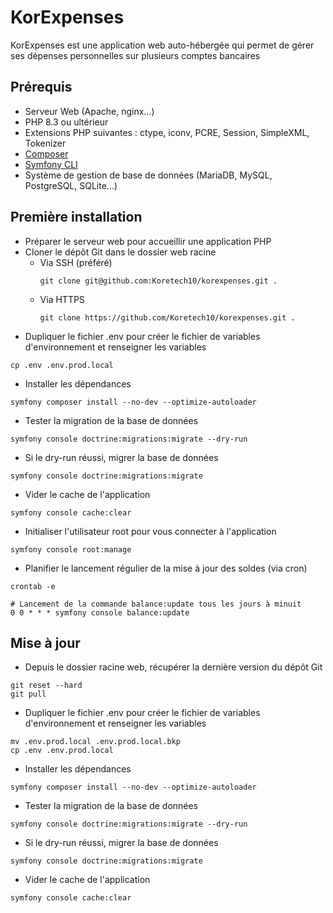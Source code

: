# KorExpenses

KorExpenses est une application web auto-hébergée qui permet de gérer ses dépenses personnelles sur plusieurs comptes
bancaires

## Prérequis
- Serveur Web (Apache, nginx...)
- PHP 8.3 ou ultérieur
- Extensions PHP suivantes : ctype, iconv, PCRE, Session, SimpleXML, Tokenizer
- [Composer](https://getcomposer.org/download/)
- [Symfony CLI](https://symfony.com/download)
- Système de gestion de base de données (MariaDB, MySQL, PostgreSQL, SQLite...)

## Première installation
- Préparer le serveur web pour accueillir une application PHP
- Cloner le dépôt Git dans le dossier web racine
  - Via SSH (préféré)
    ```shell
    git clone git@github.com:Koretech10/korexpenses.git .
    ```
  - Via HTTPS
    ```shell
    git clone https://github.com/Koretech10/korexpenses.git .
    ```
- Dupliquer le fichier .env pour créer le fichier de variables d'environnement et renseigner les variables
```
cp .env .env.prod.local
```
- Installer les dépendances
```shell
symfony composer install --no-dev --optimize-autoloader
```
- Tester la migration de la base de données
```shell
symfony console doctrine:migrations:migrate --dry-run
```
- Si le dry-run réussi, migrer la base de données
```shell
symfony console doctrine:migrations:migrate
```
- Vider le cache de l'application
```shell
symfony console cache:clear
```
- Initialiser l'utilisateur root pour vous connecter à l'application
```shell
symfony console root:manage
```
- Planifier le lancement régulier de la mise à jour des soldes (via cron)
```shell
crontab -e
```
```
# Lancement de la commande balance:update tous les jours à minuit
0 0 * * * symfony console balance:update 
```

## Mise à jour
- Depuis le dossier racine web, récupérer la dernière version du dépôt Git
```shell
git reset --hard
git pull
```
- Dupliquer le fichier .env pour créer le fichier de variables d'environnement et renseigner les variables
```
mv .env.prod.local .env.prod.local.bkp
cp .env .env.prod.local
```
- Installer les dépendances
```shell
symfony composer install --no-dev --optimize-autoloader
```
- Tester la migration de la base de données
```shell
symfony console doctrine:migrations:migrate --dry-run
```
- Si le dry-run réussi, migrer la base de données
```shell
symfony console doctrine:migrations:migrate
```
- Vider le cache de l'application
```shell
symfony console cache:clear
```